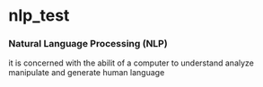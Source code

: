 # nlp_test

### Natural Language Processing (NLP) 
it is concerned with the abilit of a computer to
understand
analyze
manipulate and
generate human language
